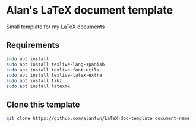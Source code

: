 # Alan's LaTeX document template 

Small template for my LaTeX documents

## Requirements

```bash
sudo apt install 
sudo apt install texlive-lang-spanish
sudo apt install texlive-font-utils
sudo apt install texlive-latex-extra
sudo apt install tikz
sudo apt install latexmk
```

## Clone this template

```bash
git clone https://github.com/alanfvn/LaTeX-doc-template document-name
```
